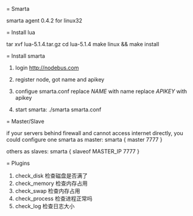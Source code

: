 = Smarta

smarta agent 0.4.2 for linux32

= Install lua

tar xvf lua-5.1.4.tar.gz
cd lua-5.1.4
make linux && make install

= Install smarta

1. login http://nodebus.com

2. register node, got name and apikey

3. configue smarta.conf 
    replace $NAME$ with name
    replace $APIKEY$ with apikey

4. start smarta:
    ./smarta smarta.conf

= Master/Slave

if your servers behind firewall and cannot access internet directly,
you could configure one smarta as master:
    smarta {
        master 7777
    }

others as slaves:
    smarta {
        slaveof MASTER_IP 7777
    }

= Plugins

1. check_disk 检查磁盘是否满了
2. check_memory 检查内存占用
3. check_swap 检查内存占用
4. check_process 检查进程正常吗
5. check_log 检查日志大小

